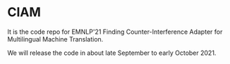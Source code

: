 # CIAM
It is the code repo for EMNLP'21 Finding Counter-Interference Adapter for Multilingual Machine Translation. 

We will release the code in about late September to early October 2021. 
